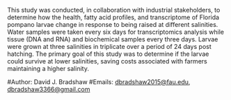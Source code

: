 This study was conducted, in collaboration with industrial stakeholders, to determine how the health, fatty acid profiles, and transcriptome of Florida pompano larvae change in response to being raised at different salinities. Water samples were taken every six days for transcriptomics analysis while tissue (DNA and RNA) and biochemical samples every three days. Larvae were grown at three salinities in triplicate over a period of 24 days post hatching. The primary goal of this study was to determine if the larvae could survive at lower salinities, saving costs associated with farmers maintaining a higher salinity.

#Author: David J. Bradshaw
#Emails: dbradshaw2015@fau.edu, dbradshaw3366@gmail.com
